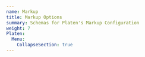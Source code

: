 ```yaml
---
name: Markup
title: Markup Options
summary: Schemas for Platen's Markup Configuration
weight: 7
Platen:
  Menu:
    CollapseSection: true
---
```

